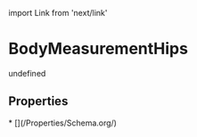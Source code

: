 import Link from 'next/link'
# BodyMeasurementHips

undefined

## Properties

<Grid>
* [](/Properties/Schema.org/)

</Grid>

